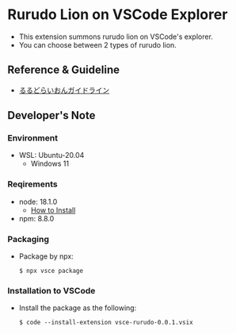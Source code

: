 # Rurudo Lion on VSCode Explorer
- This extension summons rurudo lion on VSCode's explorer.
- You can choose between 2 types of rurudo lion.

## Reference & Guideline
- [るるどらいおんガイドライン](https://www.fanbox.cc/@rurudot/posts/3802639)

## Developer's Note

### Environment
- WSL: Ubuntu-20.04
  - Windows 11

### Reqirements
- node: 18.1.0
  - [How to Install](https://docs.microsoft.com/ja-jp/windows/dev-environment/javascript/nodejs-on-wsl)
- npm: 8.8.0

### Packaging
- Package by npx:
  ```
  $ npx vsce package
  ```

### Installation to VSCode
- Install the package as the following:
  ```
  $ code --install-extension vsce-rurudo-0.0.1.vsix
  ```
